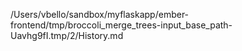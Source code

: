 /Users/vbello/sandbox/myflaskapp/ember-frontend/tmp/broccoli_merge_trees-input_base_path-Uavhg9fI.tmp/2/History.md